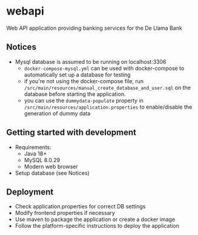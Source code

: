 # webapi

Web API application providing banking services for the De Llama Bank

## Notices

- Mysql database is assumed to be running on localhost:3306
    - `docker-compose-mysql.yml` can be used with docker-compose to automatically set up a database for testing
    - if you're not using the docker-compose file, run `/src/main/resources/manual_create_database_and_user.sql`
      on the database before starting the application.
    - you can use the `dummydata-populate` property in `/src/main/resources/application.properties` to enable/disable
      the generation of dummy data

## Getting started with development

- Requirements:
  - Java 18+
  - MySQL 8.0.29
  - Modern web browser
- Setup database (see Notices)

## Deployment

- Check application.properties for correct DB settings
- Modify frontend properties if necessary
- Use maven to package the application or create a docker image
- Follow the platform-specific instructions to deploy the application